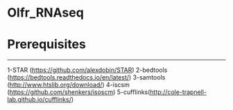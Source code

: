# Olfr_RNAseq


# Prerequisites
-------
1-STAR (https://github.com/alexdobin/STAR)
2-bedtools (https://bedtools.readthedocs.io/en/latest/)
3-samtools (http://www.htslib.org/download/)
4-iscsm (https://github.com/shenkers/isoscm)
5-cufflinks(http://cole-trapnell-lab.github.io/cufflinks/)


